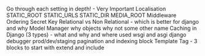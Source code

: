 Go through each setting in depth! - Very Important
Localisation
STATIC_ROOT STATIC_URLS STATIC_DIR MEDIA_ROOT
Middleware Ordering
Secret Key
Relational vs Non Relational - which is better for django and why
Model Manager why objects why not some other name
Caching in Django (3 types) - what and why and where used
wsgi and asgi
django debugger
prod/dev/staging
pagination and indexing
block Template Tag - 3 blocks to start with
extend and include